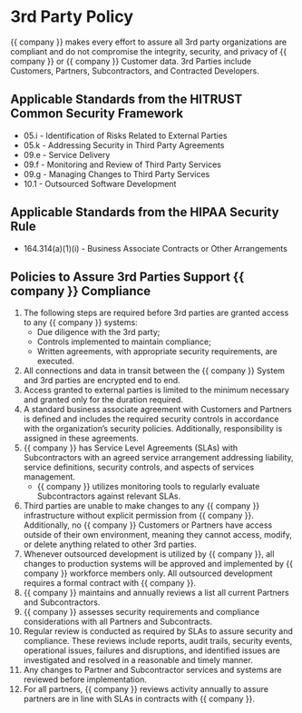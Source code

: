 

# 3rd Party Policy

{{ company }} makes every effort to assure all 3rd party organizations are compliant and do not compromise the integrity, security, and privacy of {{ company }} or {{ company }} Customer data. 3rd Parties include Customers, Partners, Subcontractors, and Contracted Developers.

## Applicable Standards from the HITRUST Common Security Framework

*  05.i - Identification of Risks Related to External Parties
*  05.k - Addressing Security in Third Party Agreements
*  09.e - Service Delivery
*  09.f - Monitoring and Review of Third Party Services
*  09.g - Managing Changes to Third Party Services
*  10.1 - Outsourced Software Development

## Applicable Standards from the HIPAA Security Rule

* 164.314(a)(1)(i) - Business Associate Contracts or Other Arrangements

## Policies to Assure 3rd Parties Support {{ company }} Compliance

1. The following steps are required before 3rd parties are granted access to any {{ company }} systems:
	* Due diligence with the 3rd party;
	* Controls implemented to maintain compliance;
	* Written agreements, with appropriate security requirements, are executed.
2. All connections and data in transit between the {{ company }} System and 3rd parties are encrypted end to end.
3. Access granted to external parties is limited to the minimum necessary and granted only for the duration required.
4. A standard business associate agreement with Customers and Partners is defined and includes the required security controls in accordance with the organization’s security policies. Additionally, responsibility is assigned in these agreements.
5. {{ company }} has Service Level Agreements (SLAs) with Subcontractors with an agreed service arrangement addressing liability, service definitions, security controls, and aspects of services management.
	* {{ company }} utilizes monitoring tools to regularly evaluate Subcontractors against relevant SLAs.
7. Third parties are unable to make changes to any {{ company }} infrastructure without explicit permission from {{ company }}. Additionally, no {{ company }} Customers or Partners have access outside of their own environment, meaning they cannot access, modify, or delete anything related to other 3rd parties. 
8. Whenever outsourced development is utilized by {{ company }}, all changes to production systems will be approved and implemented by {{ company }} workforce members only. All outsourced development requires a formal contract with {{ company }}.
9. {{ company }} maintains and annually reviews a list all current Partners and Subcontractors.
10. {{ company }} assesses security requirements and compliance considerations with all Partners and Subcontracts.
11. Regular review is conducted as required by SLAs to assure security and compliance. These reviews include reports, audit trails, security events, operational issues, failures and disruptions, and identified issues are investigated and resolved in a reasonable and timely manner.
13. Any changes to Partner and Subcontractor services and systems are reviewed before implementation.
14. For all partners, {{ company }} reviews activity annually to assure partners are in line with SLAs in contracts with {{ company }}. 
